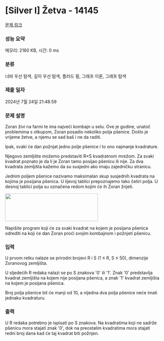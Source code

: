 # [Silver I] Žetva - 14145 

[문제 링크](https://www.acmicpc.net/problem/14145) 

### 성능 요약

메모리: 2160 KB, 시간: 0 ms

### 분류

너비 우선 탐색, 깊이 우선 탐색, 플러드 필, 그래프 이론, 그래프 탐색

### 제출 일자

2024년 7월 24일 21:48:59

### 문제 설명

<p>Zoran živi na farmi te ima najveći kombajn u selu. Ove je godine, unatoč problemima s otkupom, Zoran posadio nekoliko polja pšenice. Došlo je vrijeme žetve, a njemu se sad baš i ne da raditi.</p>

<p>Ipak, svaki će dan požnjat jedno polje pšenice i to ono najmanje kvadrature.</p>

<p>Njegovo zemljište možemo predstaviti R×S kvadratnom mrežom. Za svaki kvadrat poznato je da li je Zoran tamo posijao pšenicu ili nije. Za dva kvadrata zemljišta kažemo da su susjedni ako imaju zajedničku stranicu.</p>

<p>Jednim poljem pšenice nazivamo maksimalan skup susjednih kvadrata na kojima je posijana pšenica. U lijevoj tablici prepoznajemo tako četiri polja. U desnoj tablici polja su označena redom kojim će ih Zoran žnjeti.</p>

<p><img alt="" src="https://onlinejudgeimages.s3.amazonaws.com/problem/14145/%EC%8A%A4%ED%81%AC%EB%A6%B0%EC%83%B7%202017-01-03%20%EC%98%A4%ED%9B%84%203.00.16.png" style="height:90px; width:302px"></p>

<p>Napišite program koji će za svaki kvadrat na kojem je posijana pšenica odrediti na koji će dan Zoran proći svojim kombajnom i požnjeti pšenicu. </p>

### 입력 

 <p>U prvom retku nalaze se prirodni brojevi R i S (1 ≤ R, S ≤ 50), dimenzije Zoranovog zemljišta.</p>

<p>U sljedećih R redaka nalazi se po S znakova '0' ili '1'. Znak '0' predstavlja kvadrat zemljišta na kojem nije posijana pšenica, a znak '1' kvadrat zemljišta na kojem je posijana pšenica.</p>

<p>Broj polja pšenice bit će manji od 10, a nijedna dva polja pšenice neće imati jednaku kvadraturu. </p>

### 출력 

 <p>U R redaka potrebno je ispisati po S znakova. Na kvadratima koji ne sadrže pšenicu mora stajati znak '0', dok na preostalim kvadratima mora stajati redni broj dana kad će taj kvadrat biti požnjen. </p>

